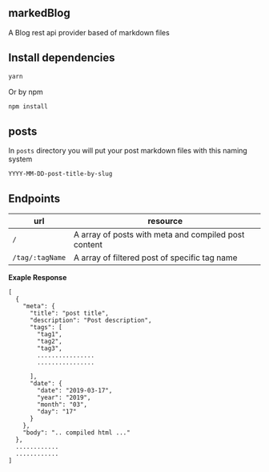 ## markedBlog

A Blog rest api provider based of markdown files

## Install dependencies

```bash
yarn
```

Or by npm

```bash
npm install
```

## posts

In `posts` directory you will put your post markdown files with this naming system

```
YYYY-MM-DD-post-title-by-slug
```

## Endpoints

| url             | resource                                             |
| --------------- | ---------------------------------------------------- |
| `/`             | A array of posts with meta and compiled post content |
| `/tag/:tagName` | A array of filtered post of specific tag name        |

**Exaple Response**

```
[
  {
    "meta": {
      "title": "post title",
      "description": "Post description",
      "tags": [
        "tag1",
        "tag2",
        "tag3",
        ................
        ................

      ],
      "date": {
        "date": "2019-03-17",
        "year": "2019",
        "month": "03",
        "day": "17"
      }
    },
    "body": ".. compiled html ..."
  },
  ............
  ............
]
```
